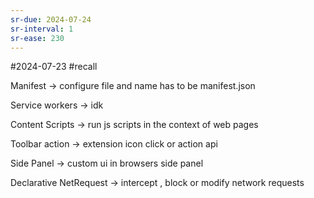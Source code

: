 ```yaml
---
sr-due: 2024-07-24
sr-interval: 1
sr-ease: 230
---
```



#2024-07-23 #recall 

Manifest -> configure file  and name has to be manifest.json

Service workers -> idk 

Content Scripts -> run js scripts in the context of web pages 

Toolbar action -> extension icon click  or action api 

Side Panel -> custom ui in browsers side panel 

Declarative NetRequest -> intercept , block or modify network requests
